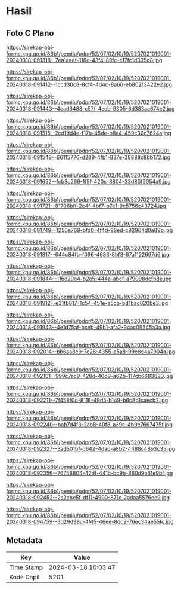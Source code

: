 # Hasil

## Foto C Plano

https://sirekap-obj-formc.kpu.go.id/86b1/pemilu/pdpr/52/07/02/10/19/5207021019001-20240318-091318--7ea1aaef-116c-43f4-89fc-c17fc1d335d8.jpg

https://sirekap-obj-formc.kpu.go.id/86b1/pemilu/pdpr/52/07/02/10/19/5207021019001-20240318-091412--1ccd30c8-8cf4-4d4c-8a66-eb80213422e2.jpg

https://sirekap-obj-formc.kpu.go.id/86b1/pemilu/pdpr/52/07/02/10/19/5207021019001-20240318-091443--4cad6488-c57f-4ecb-9305-6d383aa674e2.jpg

https://sirekap-obj-formc.kpu.go.id/86b1/pemilu/pdpr/52/07/02/10/19/5207021019001-20240318-091515--2cd1dd4e-f17b-45de-b8e4-459c30c7624a.jpg

https://sirekap-obj-formc.kpu.go.id/86b1/pemilu/pdpr/52/07/02/10/19/5207021019001-20240318-091548--66115776-d289-4fb1-837e-38888c8bb172.jpg

https://sirekap-obj-formc.kpu.go.id/86b1/pemilu/pdpr/52/07/02/10/19/5207021019001-20240318-091652--fcb3c266-1f5f-420c-8804-33d80f9054a9.jpg

https://sirekap-obj-formc.kpu.go.id/86b1/pemilu/pdpr/52/07/02/10/19/5207021019001-20240318-091721--81706bff-2c4f-4bf7-b7e1-9c5756c43724.jpg

https://sirekap-obj-formc.kpu.go.id/86b1/pemilu/pdpr/52/07/02/10/19/5207021019001-20240318-091749--1250e769-bfd0-4f4d-98ed-c92964d0a89b.jpg

https://sirekap-obj-formc.kpu.go.id/86b1/pemilu/pdpr/52/07/02/10/19/5207021019001-20240318-091817--644c84fb-f096-4686-8bf3-67a1122697d6.jpg

https://sirekap-obj-formc.kpu.go.id/86b1/pemilu/pdpr/52/07/02/10/19/5207021019001-20240318-091844--116d29e4-b2e5-444a-abcf-a79098dcfb8e.jpg

https://sirekap-obj-formc.kpu.go.id/86b1/pemilu/pdpr/52/07/02/10/19/5207021019001-20240318-091912--e31fb817-1c54-451e-a5cb-bd1bac020be3.jpg

https://sirekap-obj-formc.kpu.go.id/86b1/pemilu/pdpr/52/07/02/10/19/5207021019001-20240318-091943--4e1d75af-bceb-49b1-afa2-94ac09545a3a.jpg

https://sirekap-obj-formc.kpu.go.id/86b1/pemilu/pdpr/52/07/02/10/19/5207021019001-20240318-092014--bb6aa8c9-7e26-4355-a5a8-99e8d4a7904a.jpg

https://sirekap-obj-formc.kpu.go.id/86b1/pemilu/pdpr/52/07/02/10/19/5207021019001-20240318-092101--999c7ac9-428d-40d9-a62b-117cb6683620.jpg

https://sirekap-obj-formc.kpu.go.id/86b1/pemilu/pdpr/52/07/02/10/19/5207021019001-20240318-092211--7f458f0d-8118-49d5-b149-b6c8b1caecb2.jpg

https://sirekap-obj-formc.kpu.go.id/86b1/pemilu/pdpr/52/07/02/10/19/5207021019001-20240318-092240--bab7d4f3-2ab8-40f8-a39c-4b9e7667475f.jpg

https://sirekap-obj-formc.kpu.go.id/86b1/pemilu/pdpr/52/07/02/10/19/5207021019001-20240318-092327--3ad501bf-d642-4dad-a8b2-4488c48b3c35.jpg

https://sirekap-obj-formc.kpu.go.id/86b1/pemilu/pdpr/52/07/02/10/19/5207021019001-20240318-092356--76746804-42df-441b-bc9b-860d9a61e9bf.jpg

https://sirekap-obj-formc.kpu.go.id/86b1/pemilu/pdpr/52/07/02/10/19/5207021019001-20240318-092452--2a2cbe5f-df11-4990-871c-2adaa5576ee9.jpg

https://sirekap-obj-formc.kpu.go.id/86b1/pemilu/pdpr/52/07/02/10/19/5207021019001-20240318-094759--3d29d98c-4f45-46ee-8dc2-76ec34ae55fc.jpg


## Metadata

| Key        | Value               |
| ---------- | ------------------- |
| Time Stamp | 2024-03-18 10:03:47 |
| Kode Dapil | 5201                |



